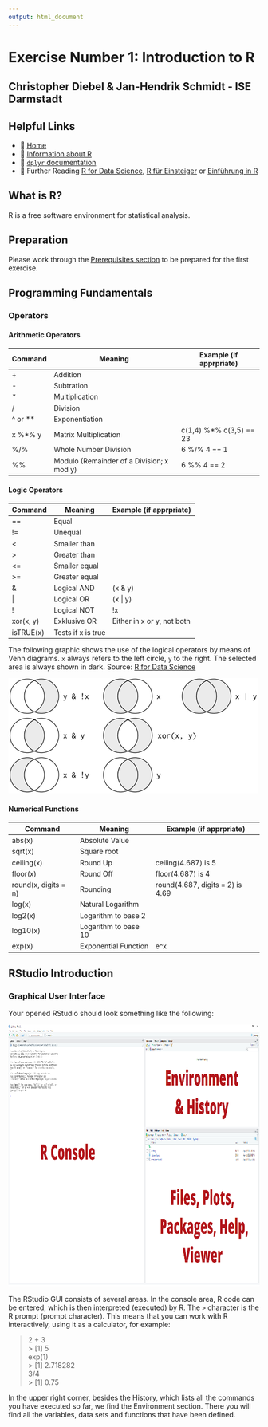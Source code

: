 ```yaml
---
output: html_document
---
```

# Exercise Number 1: Introduction to R

## Christopher Diebel & Jan-Hendrik Schmidt - ISE Darmstadt

## Helpful Links

-   :house_with_garden: [Home](https://github.com/tud-ise/Wellbeing_SoSe2022/blob/main/README.md)
-   :open_book: [Information about R](https://www.r-project.org/)
-   :open_book: [`dplyr` documentation](https://dplyr.tidyverse.org/reference/index.html)
-   :open_book: Further Reading [R for Data Science](https://r4ds.had.co.nz/), [R für Einsteiger](http://aproxy.ulb.tu-darmstadt.de:2058/book/index.cfm?bok_id=1993358) or [Einführung in R](https://methodenlehre.github.io/einfuehrung-in-R/die-r-sprache.html)

## What is R?

R is a free software environment for statistical analysis.

## Preparation

Please work through the [Prerequisites section](https://github.com/tud-ise/Wellbeing_SoSe2022/blob/main/README.md#0-prerequisites) to be prepared for the first exercise.

## Programming Fundamentals

### Operators

#### Arithmetic Operators

| Command    | Meaning                                   | Example (if apprpriate)  |
|---------------|------------------------------------|---------------------|
| \+         | Addition                                  |                          |
| \-         | Subtration                                |                          |
| \*         | Multiplication                            |                          |
| /          | Division                                  |                          |
| \^ or \*\* | Exponentiation                            |                          |
| x %\*% y   | Matrix Multiplication                     | c(1,4) %\*% c(3,5) == 23 |
| %/%        | Whole Number Division                     | 6 %/% 4 == 1             |
| %%         | Modulo (Remainder of a Division; x mod y) | 6 %% 4 == 2              |

#### Logic Operators

| Command   | Meaning            | Example (if apprpriate)    |
|-----------|--------------------|----------------------------|
| ==        | Equal              |                            |
| !=        | Unequal            |                            |
| \<        | Smaller than       |                            |
| \>        | Greater than       |                            |
| \<=       | Smaller equal      |                            |
| \>=       | Greater equal      |                            |
| &         | Logical AND        | (x & y)                    |
| \|        | Logical OR         | (x \| y)                   |
| !         | Logical NOT        | !x                         |
| xor(x, y) | Exklusive OR       | Either in x or y, not both |
| isTRUE(x) | Tests if x is true |                            |

The following graphic shows the use of the logical operators by means of Venn diagrams. `x` always refers to the left circle, `y` to the right. The selected area is always shown in dark. Source: [R for Data Science](https://r4ds.had.co.nz/)

![Illustration of the Logical Operators](./MD_IMG/transform-logical.png)

#### Numerical Functions

| Command              | Meaning              | Example (if apprpriate)          |
|---------------------|---------------------|-------------------------------|
| abs(x)               | Absolute Value       |                                  |
| sqrt(x)              | Square root          |                                  |
| ceiling(x)           | Round Up             | ceiling(4.687) is 5              |
| floor(x)             | Round Off            | floor(4.687) is 4                |
| round(x, digits = n) | Rounding             | round(4.687, digits = 2) is 4.69 |
| log(x)               | Natural Logarithm    |                                  |
| log2(x)              | Logarithm to base 2  |                                  |
| log10(x)             | Logarithm to base 10 |                                  |
| exp(x)               | Exponential Function | e\^x                             |

## RStudio Introduction

### Graphical User Interface

Your opened RStudio should look something like the following:

<img src="./MD_IMG/RStudio_GUI.png" width="960" height="525/"/>

The RStudio GUI consists of several areas. In the console area, R code can be entered, which is then interpreted (executed) by R. The `>` character is the R prompt (prompt character). This means that you can work with R interactively, using it as a calculator, for example:

> 2 + 3 <br> \> [1] 5 <br> exp(1) <br> \> [1] 2.718282 <br> 3/4 <br> \> [1] 0.75

In the upper right corner, besides the History, which lists all the commands you have executed so far, we find the Environment section. There you will find all the variables, data sets and functions that have been defined.
